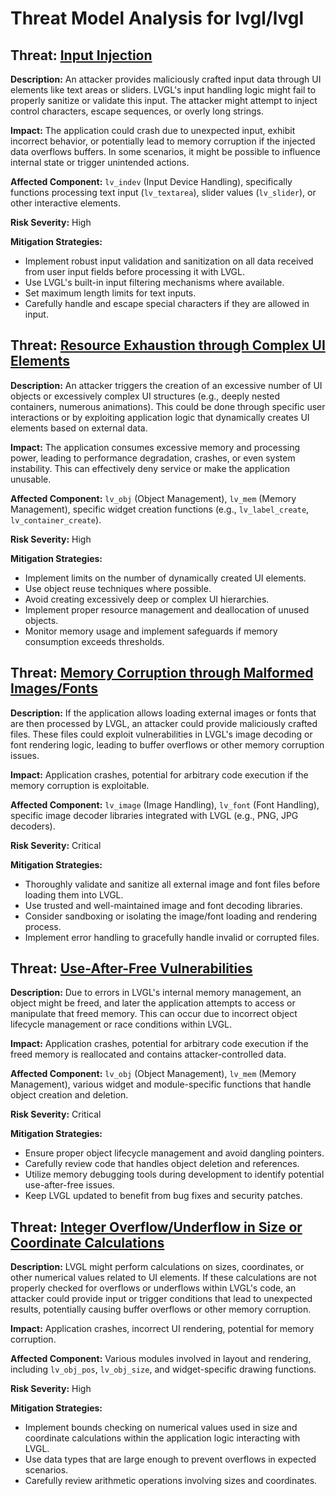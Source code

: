 # Threat Model Analysis for lvgl/lvgl

## Threat: [Input Injection](./threats/input_injection.md)

**Description:** An attacker provides maliciously crafted input data through UI elements like text areas or sliders. LVGL's input handling logic might fail to properly sanitize or validate this input. The attacker might attempt to inject control characters, escape sequences, or overly long strings.

**Impact:**  The application could crash due to unexpected input, exhibit incorrect behavior, or potentially lead to memory corruption if the injected data overflows buffers. In some scenarios, it might be possible to influence internal state or trigger unintended actions.

**Affected Component:** `lv_indev` (Input Device Handling), specifically functions processing text input (`lv_textarea`), slider values (`lv_slider`), or other interactive elements.

**Risk Severity:** High

**Mitigation Strategies:**
*   Implement robust input validation and sanitization on all data received from user input fields before processing it with LVGL.
*   Use LVGL's built-in input filtering mechanisms where available.
*   Set maximum length limits for text inputs.
*   Carefully handle and escape special characters if they are allowed in input.

## Threat: [Resource Exhaustion through Complex UI Elements](./threats/resource_exhaustion_through_complex_ui_elements.md)

**Description:** An attacker triggers the creation of an excessive number of UI objects or excessively complex UI structures (e.g., deeply nested containers, numerous animations). This could be done through specific user interactions or by exploiting application logic that dynamically creates UI elements based on external data.

**Impact:** The application consumes excessive memory and processing power, leading to performance degradation, crashes, or even system instability. This can effectively deny service or make the application unusable.

**Affected Component:** `lv_obj` (Object Management), `lv_mem` (Memory Management), specific widget creation functions (e.g., `lv_label_create`, `lv_container_create`).

**Risk Severity:** High

**Mitigation Strategies:**
*   Implement limits on the number of dynamically created UI elements.
*   Use object reuse techniques where possible.
*   Avoid creating excessively deep or complex UI hierarchies.
*   Implement proper resource management and deallocation of unused objects.
*   Monitor memory usage and implement safeguards if memory consumption exceeds thresholds.

## Threat: [Memory Corruption through Malformed Images/Fonts](./threats/memory_corruption_through_malformed_imagesfonts.md)

**Description:** If the application allows loading external images or fonts that are then processed by LVGL, an attacker could provide maliciously crafted files. These files could exploit vulnerabilities in LVGL's image decoding or font rendering logic, leading to buffer overflows or other memory corruption issues.

**Impact:** Application crashes, potential for arbitrary code execution if the memory corruption is exploitable.

**Affected Component:** `lv_image` (Image Handling), `lv_font` (Font Handling), specific image decoder libraries integrated with LVGL (e.g., PNG, JPG decoders).

**Risk Severity:** Critical

**Mitigation Strategies:**
*   Thoroughly validate and sanitize all external image and font files before loading them into LVGL.
*   Use trusted and well-maintained image and font decoding libraries.
*   Consider sandboxing or isolating the image/font loading and rendering process.
*   Implement error handling to gracefully handle invalid or corrupted files.

## Threat: [Use-After-Free Vulnerabilities](./threats/use-after-free_vulnerabilities.md)

**Description:**  Due to errors in LVGL's internal memory management, an object might be freed, and later the application attempts to access or manipulate that freed memory. This can occur due to incorrect object lifecycle management or race conditions within LVGL.

**Impact:** Application crashes, potential for arbitrary code execution if the freed memory is reallocated and contains attacker-controlled data.

**Affected Component:** `lv_obj` (Object Management), `lv_mem` (Memory Management), various widget and module-specific functions that handle object creation and deletion.

**Risk Severity:** Critical

**Mitigation Strategies:**
*   Ensure proper object lifecycle management and avoid dangling pointers.
*   Carefully review code that handles object deletion and references.
*   Utilize memory debugging tools during development to identify potential use-after-free issues.
*   Keep LVGL updated to benefit from bug fixes and security patches.

## Threat: [Integer Overflow/Underflow in Size or Coordinate Calculations](./threats/integer_overflowunderflow_in_size_or_coordinate_calculations.md)

**Description:**  LVGL might perform calculations on sizes, coordinates, or other numerical values related to UI elements. If these calculations are not properly checked for overflows or underflows within LVGL's code, an attacker could provide input or trigger conditions that lead to unexpected results, potentially causing buffer overflows or other memory corruption.

**Impact:** Application crashes, incorrect UI rendering, potential for memory corruption.

**Affected Component:** Various modules involved in layout and rendering, including `lv_obj_pos`, `lv_obj_size`, and widget-specific drawing functions.

**Risk Severity:** High

**Mitigation Strategies:**
*   Implement bounds checking on numerical values used in size and coordinate calculations within the application logic interacting with LVGL.
*   Use data types that are large enough to prevent overflows in expected scenarios.
*   Carefully review arithmetic operations involving sizes and coordinates.

